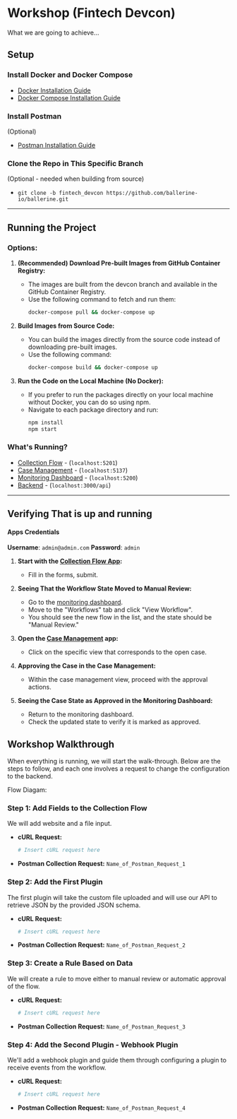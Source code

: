# Workshop (Fintech Devcon)
What we are going to achieve...
## Setup

### Install Docker and Docker Compose
- [Docker Installation Guide](https://docs.docker.com/get-docker/)
- [Docker Compose Installation Guide](https://docs.docker.com/compose/install/)

### Install Postman 
(Optional)
- [Postman Installation Guide](https://www.postman.com/downloads/)

### Clone the Repo in This Specific Branch 
(Optional - needed when building from source)
- `git clone -b fintech_devcon https://github.com/ballerine-io/ballerine.git`


-----
## Running the Project

### Options:
1. **(Recommended) Download Pre-built Images from GitHub Container Registry:**
   - The images are built from the devcon branch and available in the GitHub Container Registry.
   - Use the following command to fetch and run them:
     ```bash
     docker-compose pull && docker-compose up
     ```

2. **Build Images from Source Code:**
   - You can build the images directly from the source code instead of downloading pre-built images.
   - Use the following command:
     ```bash
     docker-compose build && docker-compose up
     ```

3. **Run the Code on the Local Machine (No Docker):**
   - If you prefer to run the packages directly on your local machine without Docker, you can do so using npm.
   - Navigate to each package directory and run:
     ```bash
     npm install
     npm start
     ```

### What's Running?
- [Collection Flow](http://localhost:5201) - (`localhost:5201`)
- [Case Management](http://localhost:5137) - (`localhost:5137`)
- [Monitoring Dashboard](http://localhost:5200) - (`localhost:5200`)
- [Backend](http://localhost:3000/api) - (`localhost:3000/api`)



---

## Verifying That is up and running
#### Apps Credentials
**Username**: `admin@admin.com`
**Password**: `admin`

1. **Start with the [Collection Flow App](http://localhost:5201):**
   - Fill in the forms, submit.

2. **Seeing That the Workflow State Moved to Manual Review:**
   - Go to the [monitoring dashboard](http://localhost:5200).
   - Move to the "Workflows" tab and click "View Workflow".
   - You should see the new flow in the list, and the state should be "Manual Review."

3. **Open the [Case Management](http://localhost:5137) app:**
   - Click on the specific view that corresponds to the open case.

4. **Approving the Case in the Case Management:**
   - Within the case management view, proceed with the approval actions.

5. **Seeing the Case State as Approved in the Monitoring Dashboard:**
   - Return to the monitoring dashboard.
   - Check the updated state to verify it is marked as approved.

## Workshop Walkthrough

When everything is running, we will start the walk-through. Below are the steps to follow, and each one involves a request to change the configuration to the backend.

Flow Diagam:

### Step 1: Add Fields to the Collection Flow
We will add website and a file input.
- **cURL Request:**
    ```bash
    # Insert cURL request here
    ```
- **Postman Collection Request:** `Name_of_Postman_Request_1`

### Step 2: Add the First Plugin
The first plugin will take the custom file uploaded and will use our API to retrieve JSON by the provided JSON schema.
- **cURL Request:**
    ```bash
    # Insert cURL request here
    ```
- **Postman Collection Request:** `Name_of_Postman_Request_2`

### Step 3: Create a Rule Based on Data
We will create a rule to move either to manual review or automatic approval of the flow.
- **cURL Request:**
    ```bash
    # Insert cURL request here
    ```
- **Postman Collection Request:** `Name_of_Postman_Request_3`

### Step 4: Add the Second Plugin - Webhook Plugin
We'll add a webhook plugin and guide them through configuring a plugin to receive events from the workflow.
- **cURL Request:**
    ```bash
    # Insert cURL request here
    ```
- **Postman Collection Request:** `Name_of_Postman_Request_4`
